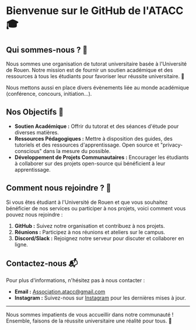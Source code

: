 # Bienvenue sur le GitHub de l'ATACC 🎓

## Qui sommes-nous ? 🤔

Nous sommes une organisation de tutorat universitaire basée à l'Université de 
Rouen. Notre mission est de fournir un soutien académique et des ressources à 
tous les étudiants pour favoriser leur réussite universitaire. 🏫

Nous mettons aussi en place divers évènements liée au monde académique 
(conférence, concours, initiation...).

## Nos Objectifs 🎯

- **Soutien Académique :** Offrir du tutorat et des séances d'étude pour 
    diverses matières.
- **Ressources Pédagogiques :** Mettre à disposition des guides, des tutoriels 
    et des ressources d'apprentissage. Open source et "privacy-conscious" dans 
    la mesure du possible.
- **Développement de Projets Communautaires :** Encourager les étudiants à 
    collaborer sur des projets open-source qui bénéficient à leur apprentissage.

## Comment nous rejoindre ? 🤝

Si vous êtes étudiant à l'Université de Rouen et que vous souhaitez bénéficier 
de nos services ou participer à nos projets, voici comment vous pouvez nous 
rejoindre :

1. **GitHub :** Suivez notre organisation et contribuez à nos projets.
2. **Réunions :** Participez à nos réunions et ateliers sur le campus.
3. **Discord/Slack :** Rejoignez notre serveur pour discuter et collaborer en 
    ligne.

## Contactez-nous 📬

Pour plus d'informations, n'hésitez pas à nous contacter :

- **Email :** [Association.atacc@gmail.com](mailto:Association.atacc@gmail.com)
- **Instagram :** Suivez-nous sur
  [Instagram](https://www.instagram.com/instatacc/) pour les dernières mises à
  jour.
---

Nous sommes impatients de vous accueillir dans notre communauté ! Ensemble, 
faisons de la réussite universitaire une réalité pour tous. 🌟

